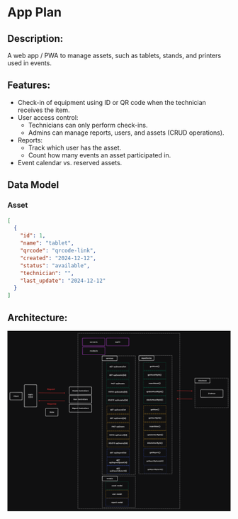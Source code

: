 # App Plan

## Description:
A web app / PWA to manage assets, such as tablets, stands, and printers used in events.

## Features:
- Check-in of equipment using ID or QR code when the technician receives the item.
- User access control:
    - Technicians can only perform check-ins.
    - Admins can manage reports, users, and assets (CRUD operations).
- Reports:
    - Track which user has the asset.
    - Count how many events an asset participated in.
- Event calendar vs. reserved assets.

## Data Model

### Asset

```json
[
  {
    "id": 1,
    "name": "tablet",
    "qrcode": "qrcode-link",
    "created": "2024-12-12",
    "status": "available",
    "technician": "",
    "last_update": "2024-12-12"
  }
]

```

## Architecture:
![Project Architecture](arquitetura.png)
